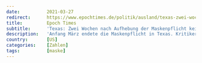 ```yaml
---
date:          2021-03-27
redirect:      https://www.epochtimes.de/politik/ausland/texas-zwei-wochen-nach-aufhebung-der-maskenpflicht-kein-anstieg-von-covid-faellen-a3479622.html
title:         Epoch Times
subtitle:      'Texas: Zwei Wochen nach Aufhebung der Maskenpflicht kein Anstieg von COVID-Fällen'
description:   'Anfang März endete die Maskenpflicht in Texas. Kritiker verurteilten jedoch den symbolischen Schritt zurück zur Normalität und befürchteten wieder ansteigende COVID-Fälle. Die Angst scheint angesichts sinkender Zahlen unbegründet.'
country:       [US]
categories:    [Zahlen]
tags:          [maske]
---
```

